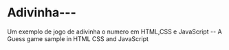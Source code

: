 # Adivinha---
  Um exemplo de jogo de adivinha o numero em HTML,CSS e JavaScript  -- A Guess game sample in HTML CSS and JavaScript 
